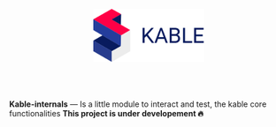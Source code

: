<br>
<br>
<br>

<div align="center">
<img src="https://github.com/11ume/kable/blob/master/images/logo.png" width="200" height="auto"/>
</div>
<br>
<br>
<br>

**Kable-internals** — Is a little module to interact and test, the kable core functionalities
**This project is under developement 🔥**
